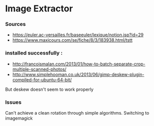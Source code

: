 # Image Extractor



### Sources

  * https://euler.ac-versailles.fr/baseeuler/lexique/notion.jsp?id=29
  * https://www.maxicours.com/se/fiche/8/3/183938.html/tstt


### installed successfully : 

  * http://francoismalan.com/2013/01/how-to-batch-separate-crop-multiple-scanned-photos/
  * http://www.simplehooman.co.uk/2013/06/gimp-deskew-plugin-compiled-for-ubuntu-64-bit/

But deskew doesn't seem to work properly

### Issues

Can't achieve a clean rotation through simple algorithms. Switching to imagemagick